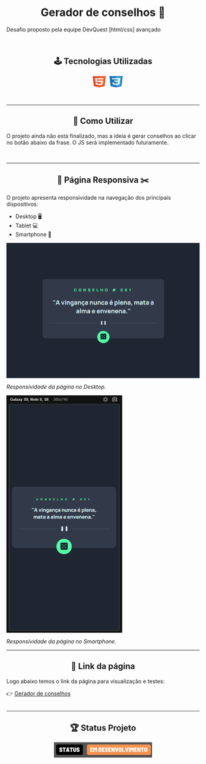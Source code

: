 <h1 align="center">Gerador de conselhos 🥠</h1>

<p>Desafio proposto pela equipe DevQuest [html/css] avançado</p>

<div align="center" valign="top"><br>
 <h2>🕹️ Tecnologias Utilizadas</h2>
    <ul align="center">
        <img align="center" alt="HTML" height="30" width="40" src="https://raw.githubusercontent.com/devicons/devicon/master/icons/html5/html5-original.svg">
        <img align="center" alt="CSS" height="30" width="40" src="https://raw.githubusercontent.com/devicons/devicon/master/icons/css3/css3-original.svg">
    </ul>
</div><br><hr>

<h2 align="center">🤔 Como Utilizar</h2>
 <p>O projeto ainda não está finalizado, mas a ideia é gerar conselhos ao clicar no botão abaixo da frase. O JS será implementado futuramente.</p><br><hr>

<h2 align="center">📐 Página Responsiva ✂️</h2>
<p>O projeto apresenta responsividade na navegação dos principais dispositivos:<br></p>
<ul>
    <li>Desktop 🖥️</li>
    <li>Tablet 💻</li>
    <li>Smartphone 📱</li>
</ul>
<img align="center" src="./src/img/desktop.png" alt="Sistema Desktop" title="Sistema Desktop"><p><i>Responsividade da página no Desktop.</i></p>

<img align="center" src="./src/img/smartphone.png" alt="Sistema Smartphone" title="Sistema Smartphone"><p><i>Responsividade da página no Smartphone.</i></p><hr>

<h2 align="center">🔗 Link da página</h2>
<p>Logo abaixo temos o link da página para visualização e testes:</p>
👉 <a href="https://oseiasweb.github.io/" target="_blank">Gerador de conselhos</a><br><br><hr>

<h2 align="center">🏆 Status Projeto</h2>
<p align="center">
 <img src="./src/img/desenvolvimento.webp"/>
</p>